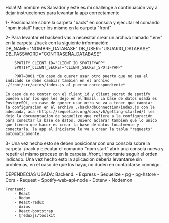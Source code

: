 Hola! Mi nombre es Salvador y este es mi challenge a continuación voy a dejar instrucciones para levantar la app correctamente

1- Posicionarse sobre la carpeta "back" en consola y ejecutar el comando "npm install" hacer los mismo en la carpeta "front"

2- Para levantar el backend vas a necesitar crear un archivo llamado ".env" en la carpeta ./back con la siguiente información:
        DB_NAME="NOMBRE_DATABASE"
        DB_USER="USUARIO_DATABASE"
        DB_PASSWORD="CONTRASEÑA_DATABASE"

        SPOTIFY_CLIENT_ID="CLIENT_ID_SPOTIFYAPP"
        SPOTIFY_CLIENT_SECRET="CLIENT_SECRET_SPOTIFYAPP"

        PORT=3001 *En caso de querer usar otro puerto que no sea el indicado se debe cambiar tambien en el archivo ./front/src/axios/index.js al puerto correspondiente*

    En caso de no contar con el client_id y client_secret de spotify pueden usar los que les dejo en el Email. La base de datos usada es PostgreSQL, en caso de querer usar otra se va a tener que cambiar
    la configuracion en el archivo ./back/dbConnection/index.js con la adecuada, aca (https://sequelize.org/docs/v6/getting-started/) les dejo la documentacion de sequelize que refiere a la configuración
    para conectar la base de datos. Quiero aclarar tambien que lo unico que tienen que hacer es crear la base de datos localmente y conectarla, la app al iniciarse le va a crear la tabla "requests" automaticamente.

3- Una vez hecho esto se deben posicionar con una consola sobre la carpeta ./back y ejecutar el comando "npm start" abrir una consola nueva y repetir el mismo proceso en la carpeta ./front, importante
seguir el orden indicado. Una vez hecho esto la aplicación deberia levantarse sin problemas, en el caso de que los haya, no duden en contactarse conmigo.

DEPENDECIAS USADA: 
    Backend:
        - Express
        - Sequelize
        - pg
        - pg-hstore
        - Cors
        - Request
        - Spotify-web-api-node
        - Dotenv
        - Nodemon
    
    Frontend:
        - React
        - Redux
        - React-redux
        - Axios
        - React-bootstrap
        - @reduxjs/toolkit